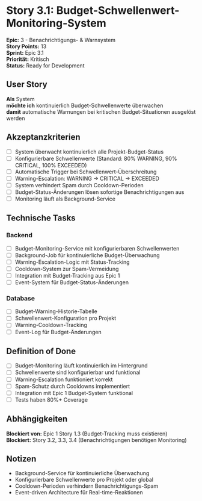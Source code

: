 # Story 3.1: Budget-Schwellenwert-Monitoring-System

**Epic:** 3 - Benachrichtigungs- & Warnsystem  
**Story Points:** 13  
**Sprint:** Epic 3.1  
**Priorität:** Kritisch  
**Status:** Ready for Development

## User Story

**Als** System  
**möchte ich** kontinuierlich Budget-Schwellenwerte überwachen  
**damit** automatische Warnungen bei kritischen Budget-Situationen ausgelöst werden

## Akzeptanzkriterien

- [ ] System überwacht kontinuierlich alle Projekt-Budget-Status
- [ ] Konfigurierbare Schwellenwerte (Standard: 80% WARNING, 90% CRITICAL, 100% EXCEEDED)
- [ ] Automatische Trigger bei Schwellenwert-Überschreitung
- [ ] Warning-Escalation: WARNING → CRITICAL → EXCEEDED
- [ ] System verhindert Spam durch Cooldown-Perioden
- [ ] Budget-Status-Änderungen lösen sofortige Benachrichtigungen aus
- [ ] Monitoring läuft als Background-Service

## Technische Tasks

### Backend
- [ ] Budget-Monitoring-Service mit konfigurierbaren Schwellenwerten
- [ ] Background-Job für kontinuierliche Budget-Überwachung
- [ ] Warning-Escalation-Logic mit Status-Tracking
- [ ] Cooldown-System zur Spam-Vermeidung
- [ ] Integration mit Budget-Tracking aus Epic 1
- [ ] Event-System für Budget-Status-Änderungen

### Database
- [ ] Budget-Warning-Historie-Tabelle
- [ ] Schwellenwert-Konfiguration pro Projekt
- [ ] Warning-Cooldown-Tracking
- [ ] Event-Log für Budget-Änderungen

## Definition of Done

- [ ] Budget-Monitoring läuft kontinuierlich im Hintergrund
- [ ] Schwellenwerte sind konfigurierbar und funktional
- [ ] Warning-Escalation funktioniert korrekt
- [ ] Spam-Schutz durch Cooldowns implementiert
- [ ] Integration mit Epic 1 Budget-System funktional
- [ ] Tests haben 80%+ Coverage

## Abhängigkeiten

**Blockiert von:** Epic 1 Story 1.3 (Budget-Tracking muss existieren)  
**Blockiert:** Story 3.2, 3.3, 3.4 (Benachrichtigungen benötigen Monitoring)

## Notizen

- Background-Service für kontinuierliche Überwachung
- Konfigurierbare Schwellenwerte pro Projekt oder global
- Cooldown-Perioden verhindern Benachrichtigungs-Spam
- Event-driven Architecture für Real-time-Reaktionen
